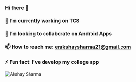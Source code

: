 ### Hi there 👋

<!--
**Narutoboy/Narutoboy** is a ✨ _special_ ✨ repository because its `README.md` (this file) appears on your GitHub profile.

Here are some ideas to get you started:

- 🔭 I’m currently working on TCS
- 👯 I’m looking to collaborate on Android Apps
- 📫 How to reach me: erakshaysharma21@gmail.com
- ⚡ Fun fact: I've develop my college app 
-->


### 🔭 I’m currently working on TCS
### 👯 I’m looking to collaborate on Android Apps
### 📫 How to reach me: erakshaysharma21@gmail.com
### ⚡ Fun fact: I've develop my college app 

<p><img align="center" src="https://github-readme-streak-stats.herokuapp.com/?user=Narutoboy&" alt="Akshay Sharma " /></p>
